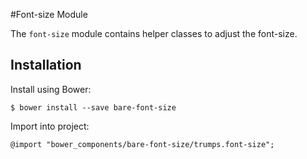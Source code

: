 #Font-size Module

The `font-size` module contains helper classes to adjust the font-size.

## Installation

Install using Bower:

	$ bower install --save bare-font-size

Import into project:

	@import "bower_components/bare-font-size/trumps.font-size";

